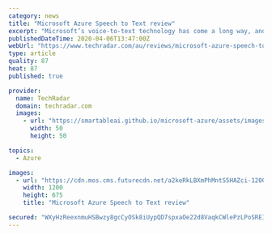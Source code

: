 ```yaml
---
category: news
title: "Microsoft Azure Speech to Text review"
excerpt: "Microsoft’s voice-to-text technology has come a long way, and you can capitalize on its advances by integrating the Azure speech service into your system. That said, price and the need to have a ..."
publishedDateTime: 2020-04-06T13:47:00Z
webUrl: "https://www.techradar.com/au/reviews/microsoft-azure-speech-to-text-review"
type: article
quality: 87
heat: 87
published: true

provider:
  name: TechRadar
  domain: techradar.com
  images:
    - url: "https://smartableai.github.io/microsoft-azure/assets/images/organizations/techradar.com-50x50.jpg"
      width: 50
      height: 50

topics:
  - Azure

images:
  - url: "https://cdn.mos.cms.futurecdn.net/a2keRkLBXmPhMntS5HAZci-1200-80.jpg"
    width: 1200
    height: 675
    title: "Microsoft Azure Speech to Text review"

secured: "WXyHzReexnmuHSBwzy8gcCyOSk8iUypQD7spxaOe22d8VaqkCWlePzLPoSREI4Dgz0aJBn5EWtjvwqvgg97ztBFZv3/4kdtDekktVvuUKNOy+v9PYnJM2BtKj7L1NcXSusgBrAZfuYvf9mhQE4AMfOr8liqK9pjsnNFgs0Ep+Xm1CWQM+onIy/UQoaR346tzMkwdoniLePS0ONP3SKa9/X2Bi0ev1ynp7BKOGAU1E6a9UItJHHHlJ1SdvHWxAzlnzxQ5TOogCPRdpbtCAYj6mjcHNJO6I0a8nHpC7P+DnLA48pjQ/3xyz+/nVDELiv+U;MMKbL6RxVfwgoAKji85dfA=="
---
```


